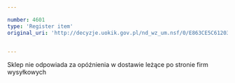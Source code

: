 ```yaml
---

number: 4601
type: 'Register item'
original_uri: 'http://decyzje.uokik.gov.pl/nd_wz_um.nsf/0/E863CE5C61203245C1257B640040C635?OpenDocument'


---
```


Sklep nie odpowiada za opóźnienia w dostawie leżące po stronie firm wysyłkowych
